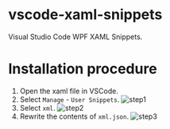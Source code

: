 # vscode-xaml-snippets

Visual Studio Code WPF XAML Snippets.

# Installation procedure

1. Open the xaml file in VSCode.
2. Select `Manage` - `User Snippets`.
![step1](https://user-images.githubusercontent.com/81235941/126164702-53b0d913-c1e6-406d-b299-9bbb0e44c9cd.png)
3. Select `xml`.
![step2](https://user-images.githubusercontent.com/81235941/126164753-546f66da-e014-4bdf-9fc8-8e6060cef170.png)
4. Rewrite the contents of `xml.json`.
![step3](https://user-images.githubusercontent.com/81235941/126164815-37aa41ab-e7cf-45fb-8210-f6e3bdfbf0ab.png)




